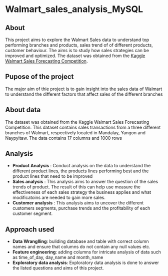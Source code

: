 # Walmart_sales_analysis_MySQL

## About
This project aims to explore the Walmart Sales data to understand top performing branches and products, sales trend of of different products, customer behaviour. The aims is to study how sales strategies can be improved and optimized. The dataset was obtained from the [Kaggle Walmart Sales Forecasting Competition](https://www.kaggle.com/c/walmart-recruiting-store-sales-forecasting).

## Pupose of the project
The major aim of thie project is to gain insight into the sales data of Walmart to understand the different factors that affect sales of the different branches

## About data
The dataset was obtained from the Kaggle Walmart Sales Forecasting Competition. This dataset contains sales transactions from a three different branches of Walmart, respectively located in Mandalay, Yangon and Naypyitaw. The data contains 17 columns and 1000 rows

## Analysis
- **Product Analysis** : Conduct analysis on the data to understand the different product lines, the products lines performing best and the product lines that need to be improved
- **Sales analysis** : This analysis aims to answer the question of the sales trends of product. The result of this can help use measure the effectiveness of each sales strategy the business applies and what modificatoins are needed to gain more sales.
- **Customer analysis** : This analysis aims to uncover the different customers segments, purchase trends and the profitability of each customer segment.

## Approach used
- **Data Wranglling**: buliding database and table with correct column names and ensure that columns do not contain any null values etc.
- **Feature engineering**: adding columns for intricate analysis of data such as time_of_day, day_name and month_name
- **Exploratory data analysis**: Exploratory data analysis is done to answer the listed questions and aims of this project.
